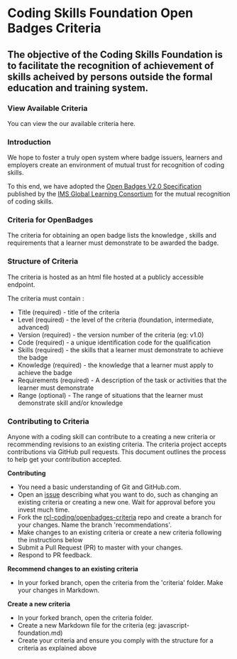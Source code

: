 # Coding Skills Foundation Open Badges Criteria

## The objective of the Coding Skills Foundation is to facilitate the recognition of achievement of skills acheived by persons outside the formal education and training system.

### View Available Criteria

You can view the our available criteria here.

### Introduction 

We hope to foster a truly open system where badge issuers, learners and employers create an environment of mutual trust for recognition of coding skills.

To this end, we have adopted the [Open Badges V2.0 Specification](https://www.imsglobal.org/sites/default/files/Badges/OBv2p0Final/index.html) published by the [ IMS Global Learning Consortium](https://www.imsglobal.org/)  for the mutual recognition of coding skills.

### Criteria for OpenBadges

The criteria for obtaining an open badge lists the knowledge , skills and requirements that a learner must demonstrate to be awarded the badge.

### Structure of Criteria 

The criteria is hosted as an html file hosted at a publicly accessible endpoint.

The criteria must contain :
- Title (required) - title of the criteria
- Level (required) - the level of the criteria (foundation, intermediate, advanced)
- Version (required) - the version number of the criteria (eg: v1.0)
- Code (required) - a unique identification code for the qualification 
- Skills (required) - the skills that a learner must demonstrate to achieve the badge
- Knowledge (required) - the knowledge that a learner must apply to achieve the badge
- Requirements (required) - A description of the task or activities that the learner must demonstrate
- Range (optional) - The range of situations that the learner must demonstrate  skill and/or knowledge

### Contributing to Criteria

Anyone with a coding skill can contribute to a creating a new criteria or recommending revisions to an existing criteria. The criteria project accepts contributions via GitHub pull requests. This document outlines the process to help get your contribution accepted.

**Contributing**

- You need a basic understanding of Git and GitHub.com.
- Open an [issue](https://github.com/rcl-coding/openbadges-criteria/issues) describing what you want to do, such as changing an existing criteria or creating a new one. Wait for approval before you invest much time.
- Fork the [rcl-coding/openbadges-criteria](https://github.com/rcl-coding/openbadges-criteria) repo and create a branch for your changes. Name the branch 'recommendations'.
- Make changes to an existing criteria or create a new criteria following the instructions below
- Submit a Pull Request (PR) to master with your changes.
- Respond to PR feedback.

**Recommend changes to an existing criteria**

- In your forked branch, open the criteria from the 'criteria' folder. Make your changes in Markdown.

**Create a new criteria**
- In your forked branch, open the criteria folder.
- Create a new Markdown file for the criteria (eg: javascript-foundation.md)
- Create your criteria and ensure you comply with the structure for a criteria as explained above
